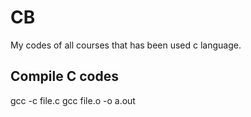 # CB
My codes of all courses that has been used c language.

## Compile C codes
gcc -c file.c
gcc file.o -o a.out
